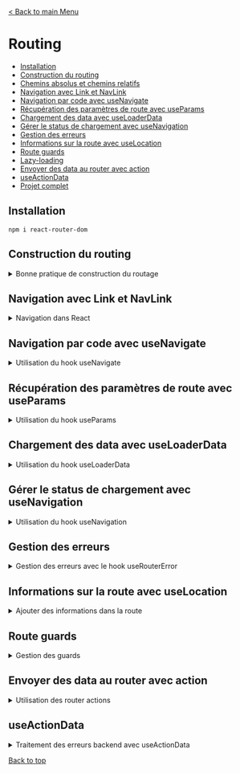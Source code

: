 [< Back to main Menu](https://github.com/gsoulie/react-resources/blob/master/react-presentation.md)    

# Routing

* [Installation](#installation)     
* [Construction du routing](#construction-du-routing)    
* [Chemins absolus et chemins relatifs](#chemins-absolus-et-chemins-relatifs)      
* [Navigation avec Link et NavLink](#navigation-avec-link-et-navlink)      
* [Navigation par code avec useNavigate](#navigation-par-code-avec-usenavigate)    
* [Récupération des paramètres de route avec useParams](#récupération-des-paramètres-de-route-avec-useparams)      
* [Chargement des data avec useLoaderData](#chargement-des-data-avec-useloaderdata)     
* [Gérer le status de chargement avec useNavigation](#gérer-le-status-de-chargement-avec-usenavigation)     
* [Gestion des erreurs](#gestion-des-erreurs)     
* [Informations sur la route avec useLocation](#informations-sur-la-route-avec-uselocation)    
* [Route guards](#route-guards)    
* [Lazy-loading](#lazy--loading)    
* [Envoyer des data au router avec action](envoyer-des-data-au-router-avec-action)     
* [useActionData](#useactiondata)    
* [Projet complet]()      

## Installation

````npm i react-router-dom````

## Construction du routing

<details>
	<summary>Bonne pratique de construction du routage</summary>
 	
	### Déclaration des route
	
	Une bonne pratique pour la construction du routage consiste à déclarer les routes dans un fichier séparé, en utilisant la fonction ````createBrowserRouter```` de react-router
	
	Voici un exemple complet de définition de routes :
	
	*route.ts*
	````typescript
	export const routes = createBrowserRouter([
  {
    path: "/",
    element: <RouteLayout />,
    errorElement: <Error />,	// gestion des erreurs (voir section dédiée)
    children: [
      {
        index: true,	// <-- spécifier la route comme index évite de re-spécifier un path = '/'
        element: <HomePage />,
      },
      {
        path: "events",
        element: <EventsLayout />,
        children: [
          {
            index: true,	// <-- /events 
            element: <EventsPage />,
            loader: eventsLoader,	// gestion du chargement des données (voir section dédiée)
          },
          {
            path: ":id",
            element: <EventDetailPage />,
			loader: EventDetailLoader
          },
          {
            path: "new",
            element: <NewEventPage />,
          },
          {
            path: ":id/edit",
            element: <EditEventPage />,
			loader: EventDetailLoader
          },
        ],
      },
    ],
  },
]);
````
	
	Le routage précédent n'est pas totalement optimisé, on peut voir que les routes */events/:id* et */events/id/edit* partagent la même racine */events/id* ainsi que le le même loader. On pourrait donc factoriser le code et rajouter un niveau d'imbrication :
	
	*route.ts*
	````typescript
	export const routes = createBrowserRouter([
	  {
		path: "/",
		element: <RouteLayout />,
		errorElement: <Error />,	// gestion des erreurs (voir section dédiée)
		children: [
		  {
			index: true,	// <-- spécifier la route comme index évite de re-spécifier un path = '/'
			element: <HomePage />,
		  },
		  {
			path: "events",
			element: <EventsLayout />,
			children: [
			  {
				index: true,	// <-- /events 
				element: <EventsPage />,
				loader: eventsLoader,	// gestion du chargement des données (voir section dédiée)
			  },
			  {
				path: ":id",
				loader: EventDetailLoader,
				id: 'event-detail',	// <-- Lorsque plusieurs routes partagent le même loader, il faut définir un id 
				children: [
				{
					index: true,
					element: <EventDetailPage />,
					
				},
				{
					path: "edit",
					element: <EditEventPage />,
				  },
				]
			  },
			 
			  {
				path: "new",
				element: <NewEventPage />,
			  },
			  
			],
		  },
		],
	  },
	]);
	````
	
	> **IMPORTANT** : en utilisant un loader partagé entre plusieurs routes, il faut spécifier un identifiant qui servira à récupérer les données avec ````const data = useRouteLoaderData("event-detail");```` et non plus avec ````const data = useLoaderData()````
	
	
	### Routes imbriquées
	
	````typescript
	const router = createBrowserRouter([
		{
			path: '/',
			element: <RootLayout />,
			children: [
				{ path: '/', element: <HomePage /> },
				{ path: '/products', element: <Products /> }
			]
		},{
			path: '/admin',
			element: <Admin />
		}
	])
	````
	
	### Route par défaut

	La route par défaut (i.e '**' sous Angular) se définie par le chemin ````/*````. Tout comme Angular, cette route doit être la dernière spécifiée.

	````typescript
	<Route path="/*" element={
	  <h1>Erreur 404</h1>
	} />
	````
	
	### Cablage du router
	
	Le router principal peut être ajouté soit dans le fichier **main.tsx** ou **App.tsx**
	
	*Intégration dans le App.tsx*
	````typescript
	import { RouterProvider } from "react-router-dom";
	import { routes } from "./routing/route";

	function App() {
	  const router = routes;

	  return <RouterProvider router={router}></RouterProvider>;
	}
	````
	
	*Intégration dans le main.tsx*
	````typescript
	````
	
	### Router Outlet
	
	Le dernier élément indispensable au routage est l'ajout de l'élément ````<Outlet />````
	
	*RouteLayout.tsx*
	````typescript
	import { Outlet } from "react-router-dom";

	export const RouteLayout = () => {
	  return (
		<>
		  <MainNavigation />
		  <Outlet />
		</>
	  );
	};
	````
	
	[Back to top](#routing)     
	
</details>


## Chemins absolus et chemins relatifs

<details>
	<summary>Comprendre les chemins absolus et relatifs</summary>

* chemins absolus : commençent par un "/"
* chemins relatifs : ne commençent **pas** par un "/" est sont **concaténés à la route parent**

*Chemins absolus*
````typescript
const router = createBrowserRouter([
{
	path: '/',
 	element: <RootLayout />,
	errorElement: <GlobalErrorPage />,
	children: [
		{ path: '/', element: <HomePage /> },
		{ path: '/products', element: <Products />, errorElement: <ProductErrorPage /> }
	]
}
])
````

*Chemins relatifs*
````typescript
const router = createBrowserRouter([
{
	path: '/root',
 	element: <RootLayout />,
	errorElement: <GlobalErrorPage />,
	children: [
		{ path: '', element: <HomePage /> },
		{ path: 'products', element: <Products />,
		{ path: 'products/:id', element: <ProductsDetail /> }
	]
}
])
````

### path ..

Il existe une manière simple de remonter à la route **parente** supérieure, via la route relative **..**

````typescript
<Link to="..">Back</Link>
````

> par défaut, la propriété ````relative```` est positionnée à ````route````

En considérant le routage précédent : 

````typescript
const router = createBrowserRouter([
{
	path: '/root',
 	element: <RootLayout />,
	errorElement: <GlobalErrorPage />,
	children: [
		{ path: '', element: <HomePage /> },
		{ path: 'products', element: <Products />,
		{ path: 'products/:id', element: <ProductsDetail /> }
	]
}
])
````

````to=".."```` nous ramènera sur ````/root```` et non pas sur ````/products```` qui est une route "soeur", non parent.

En modifiant la propriété ````relative```` avec la valeur ````path````, le router va désormais regarder la route active et lui retirer un segment

````typescript
<Link to=".." relative="path">Back</Link>
````
Le bouton Back nous ramène maintenant sur la route ````/products````


[Back to top](#routing)    

</details>

## Navigation avec Link et NavLink

<details>
  <summary>Navigation dans React</summary>
Tout comme Angular / Vue, utiliser une balise 

````html
<a href="">
````
permet de naviguer entre les routes mais a pour inconvénient de déclencher un rafraichissement de toute la page.

Avec React Router on va donc utiliser l'élément ````<Link>````

````tsx
import { Route, Routes, Link } from 'react-router-dom';

return (
	<nav>
		<Link to="/">Accueil</Link>&nbsp;|&nbsp;
		<Link to="/users">Utilisateurs</Link>&nbsp;|&nbsp;
		<Link to="/profile/1234545">Profil</Link>
	</nav>
)
````

### Elément NavLink

L'élément *NavLink* est **smiliaire** à l'élément *Link*, à la différence qu'il permet de paramétrer la classe css en fonction de si le lien est actif ou non 

````tsx
import { Route, Routes, NavLink  } from 'react-router-dom';

return (
	<nav>
		<NavLink to="/" className={({isActive}) => (isActive ? 'activeLink' : undefined)} end="true">Accueil</NavLink>
		<NavLink to="/users" className={({isActive}) => (isActive ? 'activeLink' : undefined)} end="true">Utilisateurs</NavLink>
		<NavLink to="/profile/1234545" style={{({isActive}) => (isActive ? (color: 'red') : undefined)}}>Profil</NavLink>
	</nav>
)
````

> Remarque importante : par défaut, le router regarde si la route demandée **commence** par la chaîne spécifiée dans l'attribut **to**. De cette manière, **toutes** les routes correspondantes à ce motif seront marquées comme *active*. Dans l'exemple, la première route étant la toute "/", alors toutes les routes seront marquées comme active. Ceci étant un problème, il faut alors renseigner la propriété **end** à *true* pour éviter de marquer toutes les routes comme active. Pour les routes ayant un path "unique', il n'est pas nécessaire de spécifier l'attribut *end*

[Back to top](#routing)    

</details>

## Navigation par code avec useNavigate

<details>
	<summary>Utilisation du hook useNavigate</summary>
	
	````tsx
	export default function Cart() {
	  const navigate = useNavigate();
	  
	  return (
		<div>
		  <h3>Votre panier</h3>
		  <button onClick={() => navigate('/')}>Retour accueil</button>
		</div>
	  )
	}
	````
	
	[Back to top](#routing)     
	
</details>

## Récupération des paramètres de route avec useParams

<details>
	<summary>Utilisation du hook useParams</summary>
	
	Voici comment récupérer le paramètre *id* de la route suivante : ````"/profile/:id"```` avec le hook *useParams*
	
	````typescript
	import { useParams } from 'react-router-dom';	// <-- importer le hook useParams

	export default function Profile() {
	  const routeParams = useParams();

	  return (
		<div>
		  <h2>Votre profil</h2>
		  <h4>Utilisateur N°#{ routeParams.id }</h4>
		</div>
	  )
	}
	````
	
	[Back to top](#routing)     
	
</details>

## Chargement des data avec useLoaderData

<details>
	<summary>Utilisation du hook useLoaderData</summary>
	
	useLoaderData est un hook de React Router. Il permet de déclencher un chargement de data lors de l'activation d'une route. les fonctions loader sont chargées au moment où l'on commence à naviguer, et donc pas après que la page ait été rendue, mais **avant** qu'on arrive sur la parge
	
	Pour simplifier l'écriture d'un composant ayant un chargement de données dans son initialisation et par conséquent, se passer de l'utilisation d'un *useEffect*, il est possible de déclarer une fonction loader directement dans le composant (ou dans un service).
	Cette fonction pourra ensuite être déclenchée directement dans le fichier de routing lors de la navigation vers ce composant.
	
	*EventPage.tsx*
	````typescript
	import EventsList from "../../components/EventsList";
	import "./Event.css";
	import { useLoaderData } from "react-router-dom";

	export const EventsPage = () => {
	  const data = useLoaderData();	// <-- récupérer le résultat de la fonction loader
	  const fetchedEvents = data.events;

	  return (
		<>
		  <EventsList events={fetchedEvents} />
		</>
	  );
	};

	/**
	 * Fonction loader : fait un appel http qui récupère les data ou retourne une erreur
	 **/
	export const loader = async ({ request, params }) => {
	  // const eventId = params.id	// <-- récupérer l'éventuel paramètre de route
	  
	  const response = await fetch("http://localhost:8080/events");

	  if (!response.ok) {
		throw new Response(JSON.stringify({ message: "Something went wrong" }), {
		  status: 500,
		});
	  } else {
		return response;
	  }
	};

	````
	
	> **Note** : la fonction ````loader = async ({ request, params })```` accepte 2 paramètres dont ````params```` qui permet de récupérer l'éventuel paramètre dynamique de la route. Car pour rappel, les hooks ne sont **pas accessibles** en dehors des composants. En l'occurrence une fonction loader n'est **pas** un composant react
	
	*routes.tsx*
	````typescript
	import { EventsPage, loader as eventsLoader } from "../pages/Event/EventsPage";

export const routes = createBrowserRouter([
  {
    path: "/",
    element: <RouteLayout />,
    errorElement: <Error />,
    children: [
      {
        index: true,
        element: <HomePage />,
      },
      {
        path: "events",
        element: <EventsLayout />,
        children: [
          {
            index: true,
            element: <EventsPage />,
            loader: eventsLoader,	// <-- déclencheur de la fonction loader
          },
        ],
      },
    ],
  },
]);
	````
	
	[Back to top](#routing)     
	
</details>

## Gérer le status de chargement avec useNavigation

<details>
	<summary>Utilisation du hook useNavigation</summary>
	
	Le hook *useNavigation* permet de récupérer entre autre le **state** (````state: "idle" | "loading" | "submitting"````) de la navigation en cours. Ceci nous permet de pouvoir afficher un feedback à l'utilisateur en fonction de ce state.
	
	````typescript
	import { Outlet, useNavigation } from "react-router-dom";

	export const RouteLayout = () => {
	  const navigation = useNavigation();
	  return (
		<>
		  <MainNavigation />
		  {navigation.state === "loading" && <p>Loading...</p>}
		  <Outlet />
		</>
	  );
	};
	````
	
	[Back to top](#routing)     
	
</details>

## Gestion des erreurs

<details>
	<summary>Gestion des erreurs avec le hook useRouterError</summary>
	
	Il est possible de gérer les erreurs depuis le fichier de routing via la propriété ````errorElement````. Chaque route peut avoir son propre élément, et c'est celui qui est le plus proche de la route qui sera déclenché.
	
	*routes.tsx*
	````typescript
	export const routes = createBrowserRouter([
	{
		path: "/",
		element: <RouteLayout />,
		errorElement: <Error />,	// <-- Elément error
		children: [...]
	})]
	````
	
	> Bonne pratique : créer une page Error générique composée d'un composant layout gérant l'affichage de l'erreur (voir exemple ci-dessous)
	
	*Error.tsx*
	````typescript
	import React from "react";
	import { PageContent } from "./PageContent";
	import { useRouteError } from "react-router-dom";

	export const Error = () => {
	  const error = useRouteError();	// <-- permet de récupérer les informations relatives à l'erreur levée durant le routage

	  let title = "An error occurred !";
	  let message = "Something went wrong";

	  if (error.status === 500) {
		// message = JSON.parse(error.data).message;	// voir methode 1 du loader ci-après : JSON.parse car l'erreur a été stringifier depuis le loader
		message = error.data.message					// voir methode 2 du loader ci-après (à préférer)
	  }
	  if (error.status === 404) {
		title = "404 - Not Found !";
		message = "Could not find resource or page !";
	  }
	  return (
		<>
		  <MainNavigation />
		  <PageContent title={title}>
			<p>{message}</p>
		  </PageContent>
		</>
	  );
	};
	````
	
	*PageContent.tsx*
	````typescript
	export const PageContent = ({ title, children }) => {
	  return (
		<div>
		  <h1>{title}</h1>
		  {children}
		</div>
	  );
	};
	````
	
	
	*Exemple de gestion d'erreur déclenchée dans le loader lors du routage*
	````typescript
	import { json } from "react-router-dom";
	
	export const loader = async () => {
	  const response = await fetch("http://localhost:8080/events");

	  if (!response.ok) {
		// --> Gestion de l'erreur remontée au router
		
		// methode 1 - Response
		// throw new Response(JSON.stringify({ message: "Something went wrong" }), {
		//   status: 500,
		// });
		
		// methode 2 - json
		throw json({ message: 'Could not fetch events' }, { status: 500 })
	  } else {
		return response;
	  }
	};
	````
	
	[Back to top](#routing)     

</details>

## Informations sur la route avec useLocation

<details>
  <summary>Ajouter des informations dans la route</summary>
	
L'utilisation du hook **useLocation** de *react-router-dom* permet de récupérer certaines informations sur la route

````tsx
import React from 'react'
import { useLocation } from 'react-router-dom';

export default function Cart() {
  const locationInfo = useLocation();
  console.log(locationInfo);
  
  return ()
}
````

Les informations retournées sont les suivantes :

````
hash: ""	// si on souhaite atteindre une ancre particulière
key: "ug7pqwxz"		// clé unique de la route
pathname: "/profile/1234545/cart"
search: ""		// paramètres de requête ex avec '?param=valeur'
state: null		// state passé en paramètre de navigation
````
  
[Back to top](#routing)     	

</details>

## Route guards

<details>
  <summary>Gestion des guards</summary>
	
	// WORK IN PROGRESS...
	
[Back to top](#routing)     

</details>


## Envoyer des data au router avec action

<details>
	<summary>Utilisation des router actions</summary>
	
	Il est possible d'envoyer des données au backend via des *actions* déclenchées lors du routage. On utilise pour cela le paramètre ````action```` des routes
	
	**Déclaration de l'action dans la route**
	
	*routes.tsx*
````typescript
import { action as newEventAction } from '../Components/NewEvent.tsx';
...
 {
	path: "new",
	element: <NewEventPage />,
	action: newEventAction
},
````

**Implémentation de l'action dans le composant**

*NewEventPage.tsx*
````typescript
import { json, redirect } from "react-router-dom";
import { EventForm } from "../../components/EventForm";

export const NewEventPage = () => {
  return <EventForm />;
};

/**
 * Fonction action
 **/
export const action = async ({ request, params }) => {
  const data = await request.formData(); // récupère les données du formulaire concerné

  const eventData = {
    title: data.get("title"),
    image: data.get("image"),
    date: data.get("date"),
    description: data.get("description"),
  };

  const response = await fetch("http://localhost:8080/events", {
    method: "POST",
    headers: {
      "Content-Type": "application/json",
    },
    body: JSON.stringify(eventData),
  });

  if (!response.ok) {
    throw json({ message: "Could not save event" }, { status: 500 });
  }

  return redirect("/events"); // redirige automatiquement sur la page après traitement
};
````

> Le fonctionnement est similaire au *loader*, on déclare une fonction (qui envoi des données au backend par exemple) depuis un composant, et cette dernière sera déclenchée par le routage.

**Création du formulaire**

*EventForm.tsx*
````typescript
import { Form, useNavigate } from "react-router-dom";

export const EventForm = ({ method, event }) => {

  return (
    <Form method="post">
      <p>
        <label htmlFor="title">Title</label>
        <input
          id="title"
          type="text"
          name="title"
          required
          defaultValue={event ? event.title : ""}
        />
      </p>
	  
      <!-- etc ... -->
	  
      <div className={classes.actions}>
        <button type="button" onClick={cancelHandler}>
          Cancel
        </button>
        <button>Save</button>
      </div>
    </Form>
  );
};

````

[Back to top](#routing)     

### Spécificité des formulaires associés

Il est nécessaire de remplacer les balises ````<form>```` classiques par des balises ````<Form method='post'>``` provenant de *react-router-dom*. Ensuite il faut s'assurer que chaque champ de saisi possède bien un attribut **name**

Ainsi, la sousmission du formulaire déclenchera automatiquement l'action associée à la **route active** et aura en paramètre tous les champs du formulaire.

### Déclenchement manuel d'une action associée à la route

<details>
	<summary>Utilisation du hook useSubmit</summary>
	
	Il est aussi possible de déclencher une action **manuellement** via le hook ````useSubmit````qui prend en paramètre les éventuelles données à fournir à l'action, et les options.

Exemple : ici un bouton *delete* permet de supprimer un élément. 

````typescript
import { Link, useSubmit } from "react-router-dom";

function EventItem({ event }) {
  const submit = useSubmit();

  const  startDeleteHandler = () => {
    const proceed = window.confirm('Are you sure ?');

    if (!proceed) {
      return false;
    }

    submit(null, { method: 'DELETE' });
  }
}
````

*action correspondante*
````typescript
/** route.ts **/
/*{
	index: true,
	element: <EventDetailPage />,
	action: deleteAction,
}*/
			  
export const deleteAction = async ({ request, params }) => {
  const eventId = params.id; // récupération du paramètre de la route

  const response = await fetch(`http://localhost:8080/events/${eventId}`, {
    method: request.method, // récupère la méthode spécifiée lors de l'appel. On pourrait aussi mettre 'DELETE'
  });

  if (!response.ok) {
    throw json(
      { message: "Could not delete selected event." },
      { status: 500 }
    );
  }
  
  redirect('/events');
};
````

[Back to top](#routing)     

</details>

### Déclenchement manuel d'une action par un composant non attaché à cette route

<details>
	<summary>Utilisation du hook useFetcher</summary>
	
	n'initialise pas de transition vers une autre route
	
	*routes.tsx*
	````typescript
	...
	{
        path: "newsletter",
        element: <NewsletterPage />,
        action: newsletterAction,
      },
	````
	
	Soit le composant suivant, intégré à la fois sur la page *NewsletterPage* (dont l'action *newsletterAction* est associée à la route), et également intégré dans le menu de navigation global de l'application.
	
	Dans le cas d'une sousmission du formulaire via le composant intégré dans la navigation générale de l'application, nous devons pouvoir déclencher l'action ````newsletterAction```` depuis une route totalement différente de celle associée à l'action, ici ````/newsletter````.
	Pour ce faire, il faut utiliser le hook ````useFetcher```` et modifier la balise ````<form>````par ````<fetcher.Form action="/newsletter" method="post">````.
	
	> note : En utilisant ````<Form action="/newsletter" method="post">````, la sousmission entrainerait un déclenchement du routage vers la route ````/newsletter````, ce qui n'est pas souhaitable dans le cas d'une utilisation de l'action depuis une autre route, on ne souhaite pas changer de page.
	
	*NewsletterSignup.tsx*
	````typescript
	import { useFetcher } from "react-router-dom";

export const NewsletterSignup = () => {
  const fetcher = useFetcher();

  /* === propriétés intéressantes === */
  // fetcher.state
  // fetcher.data

  return (
    <fetcher.Form
      method="post"
      action="/newsletter"
      className={classes.newsletter}
    >
      <input
        type="email"
        placeholder="Sign up for newsletter..."
        aria-label="Sign up for newsletter"
      />
      <button>Sign up</button>
    </fetcher.Form>
  );
};
	````
	
</details>

[Back to top](#routing)     

</details>


## useActionData

<details>
	<summary>Traitement des erreurs backend avec useActionData</summary>
	
	Ce hook permet de récupérer les éventuelles erreurs levées par le backend et d'y réagir
	
	Imaginons que le backend fournisse une api *POST* permettant d'avjouter un nouvel event avec un titre, image, date, description. Cette api contrôle la validité des champs avant d'ajouter la donnée en base. En cas de non conformité, elle retournera une erreur ````422```` avec un objet error contenant la liste des champs en défaut
	
	*structure de l'api*
	````typescript
	router.post('/', async (req, res, next) => {
  const data = req.body;

  let errors = {};

  if (!isValidText(data.title)) {
    errors.title = 'Invalid title.';
  }

  if (!isValidText(data.description)) {
    errors.description = 'Invalid description.';
  }

  if (!isValidDate(data.date)) {
    errors.date = 'Invalid date.';
  }

  if (!isValidImageUrl(data.image)) {
    errors.image = 'Invalid image.';
  }

  if (Object.keys(errors).length > 0) {
    return res.status(422).json({
      message: 'Adding the event failed due to validation errors.',
      errors,
    });
  }

  try {
    await add(data);
    res.status(201).json({ message: 'Event saved.', event: data });
  } catch (error) {
    next(error);
  }
});
	````
	
	Notre frontend expose le formulaire suivant :
	
	````typescript
	import {
  Form,
  json,
  redirect,
  useActionData,
  useNavigate,
  useNavigation,
} from "react-router-dom";

export const EventForm = ({ method, event }) => {
  const navigate = useNavigate();

  const navigation = useNavigation();
  const isSubmitting = navigation.state === "submitting";

  const data = useActionData(); // <-- récupération des données de l'action la plus proche

  function cancelHandler() {
    navigate("..");
  }

  return (
    <Form method={method} className={classes.form}>
      {/* Traitement des erreurs de validation provenant du backend, récupérée par useActionData */}
      {data && data.errors && (
        <ul>
          {Object.values(data.errors).map((err) => (
            <li key={err}>{err}</li>
          ))}
        </ul>
      )}

      <p>
        <label htmlFor="title">Title</label>
        <input
          id="title"
          type="text"
          name="title"
          required
          defaultValue={event ? event.title : ""}
        />
      </p>
	  
	  <!-- Autres champs ... -->
	  
      <div className={classes.actions}>
        <button type="button" disabled={isSubmitting} onClick={cancelHandler}>
          Cancel
        </button>
        <button disabled={isSubmitting}>
          {isSubmitting ? "Submitting..." : "Save"}
        </button>
      </div>
    </Form>
  );
};

export const action = async ({ request, params }) => {
  const data = await request.formData(); // récupère les données du formulaire concerné

  const eventData = {
    title: data.get("title"),
    image: data.get("image"),
    date: data.get("date"),
    description: data.get("description"),
  };

  let url = "http://localhost:8080/events";

  if (request.method === "PATCH") {
    // test sur lowercase important !!
    url += `/${params.id}`;
  }

  const response = await fetch(url, {
    method: request.method, // props venant du composant EventForm
    headers: {
      "Content-Type": "application/json",
    },
    body: JSON.stringify(eventData),
  });

  // Voir projet backend code retour 442 si champs formulaire non valides
  if (response.status === 422) {
    return response;
  }

  if (!response.ok) {
    throw json({ message: "Could not save event" }, { status: 500 });
  }

  return redirect("/events"); // redirige automatiquement sur la page après traitement
};
	````
	
	**Les parties importantes** sont le feedback utilisateur géré avec 
	
	````typescript
	 {/* Traitement des erreurs de validation provenant du backend, récupérée par useActionData */}
      {data && data.errors && (
        <ul>
          {Object.values(data.errors).map((err) => (
            <li key={err}>{err}</li>
          ))}
        </ul>
      )}
	````
	  
	Ainsi que l'interception de l'erreur ````422```` dans l'action 
	
	````typescript
	 // Voir projet backend code retour 442 si champs formulaire non valides
	  if (response.status === 422) {
		return response;
	  }
	````
	
</details>

[Back to top](#routing)     
